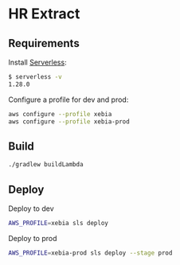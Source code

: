 # HR Extract

## Requirements

Install [Serverless](https://serverless.com/framework/docs/getting-started/):
```bash
$ serverless -v
1.28.0
```

Configure a profile for dev and prod:
```bash
aws configure --profile xebia
aws configure --profile xebia-prod
```

## Build
```bash
./gradlew buildLambda
```

## Deploy

Deploy to dev
```bash
AWS_PROFILE=xebia sls deploy
```

Deploy to prod
```bash
AWS_PROFILE=xebia-prod sls deploy --stage prod
```
